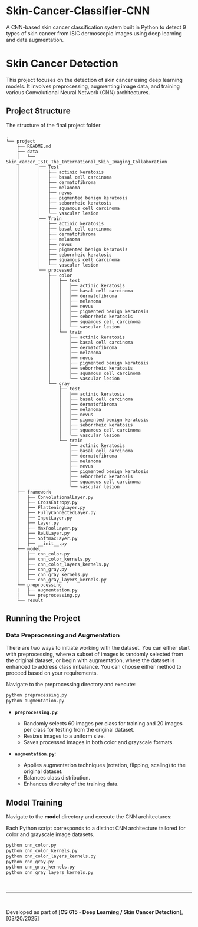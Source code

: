 # Skin-Cancer-Classifier-CNN
A CNN-based skin cancer classification system built in Python to detect 9 types of skin cancer from ISIC dermoscopic images using deep learning and data augmentation.

# Skin Cancer Detection

This project focuses on the detection of skin cancer using deep learning models. It involves preprocessing, augmenting image data, and training various Convolutional Neural Network (CNN) architectures.

## Project Structure

The structure of the final project folder

```plaintext
.
└── project
    ├── README.md
    ├── data
    │   └── Skin_cancer_ISIC_The_International_Skin_Imaging_Collaboration
    │       ├── Test
    │       │   ├── actinic keratosis
    │       │   ├── basal cell carcinoma
    │       │   ├── dermatofibroma
    │       │   ├── melanoma
    │       │   ├── nevus
    │       │   ├── pigmented benign keratosis
    │       │   ├── seborrheic keratosis
    │       │   ├── squamous cell carcinoma
    │       │   └── vascular lesion
    │       ├── Train
    │       │   ├── actinic keratosis
    │       │   ├── basal cell carcinoma
    │       │   ├── dermatofibroma
    │       │   ├── melanoma
    │       │   ├── nevus
    │       │   ├── pigmented benign keratosis
    │       │   ├── seborrheic keratosis
    │       │   ├── squamous cell carcinoma
    │       │   └── vascular lesion
    │       └── processed
    │           ├── color
    │           │   ├── test
    │           │   │   ├── actinic keratosis
    │           │   │   ├── basal cell carcinoma
    │           │   │   ├── dermatofibroma
    │           │   │   ├── melanoma
    │           │   │   ├── nevus
    │           │   │   ├── pigmented benign keratosis
    │           │   │   ├── seborrheic keratosis
    │           │   │   ├── squamous cell carcinoma
    │           │   │   └── vascular lesion
    │           │   └── train
    │           │       ├── actinic keratosis
    │           │       ├── basal cell carcinoma
    │           │       ├── dermatofibroma
    │           │       ├── melanoma
    │           │       ├── nevus
    │           │       ├── pigmented benign keratosis
    │           │       ├── seborrheic keratosis
    │           │       ├── squamous cell carcinoma
    │           │       └── vascular lesion
    │           └── gray
    │               ├── test
    │               │   ├── actinic keratosis
    │               │   ├── basal cell carcinoma
    │               │   ├── dermatofibroma
    │               │   ├── melanoma
    │               │   ├── nevus
    │               │   ├── pigmented benign keratosis
    │               │   ├── seborrheic keratosis
    │               │   ├── squamous cell carcinoma
    │               │   └── vascular lesion
    │               └── train
    │                   ├── actinic keratosis
    │                   ├── basal cell carcinoma
    │                   ├── dermatofibroma
    │                   ├── melanoma
    │                   ├── nevus
    │                   ├── pigmented benign keratosis
    │                   ├── seborrheic keratosis
    │                   ├── squamous cell carcinoma
    │                   └── vascular lesion
    ├── framework
    │   ├── ConvolutionalLayer.py
    │   ├── CrossEntropy.py
    │   ├── FlatteningLayer.py
    │   ├── FullyConnectedLayer.py
    │   ├── InputLayer.py
    │   ├── Layer.py
    │   ├── MaxPoolLayer.py
    │   ├── ReLULayer.py
    │   ├── SoftmaxLayer.py
    │   ├── __init__.py
    ├── model
    │   ├── cnn_color.py
    │   ├── cnn_color_kernels.py
    │   ├── cnn_color_layers_kernels.py
    │   ├── cnn_gray.py
    │   ├── cnn_gray_kernels.py
    │   └── cnn_gray_layers_kernels.py
    └── preprocessing
    |   ├── augmentation.py
    |   └── preprocessing.py
    └── result
```

## Running the Project

### Data Preprocessing and Augmentation

There are two ways to initiate working with the dataset. You can either start with preprocessing, where a subset of images is randomly selected from the original dataset, or begin with augmentation, where the dataset is enhanced to address class imbalance. You can choose either method to proceed based on your requirements.

Navigate to the preprocessing directory and execute:

```python
python preprocessing.py
python augmentation.py
```
- **`preprocessing.py`**:
  - Randomly selects 60 images per class for training and 20 images per class for testing from the original dataset.
  - Resizes images to a uniform size.
  - Saves processed images in both color and grayscale formats.

- **`augmentation.py`**:
  - Applies augmentation techniques (rotation, flipping, scaling) to the original dataset.
  - Balances class distribution.
  - Enhances diversity of the training data.

## Model Training

Navigate to the **model** directory and execute the CNN architectures:

Each Python script corresponds to a distinct CNN architecture tailored for color and grayscale image datasets.

```python
python cnn_color.py
python cnn_color_kernels.py
python cnn_color_layers_kernels.py
python cnn_gray.py
python cnn_gray_kernels.py
python cnn_gray_layers_kernels.py
```

<br>

---

<br>

Developed as part of [**CS 615 - Deep Learning / Skin Cancer Detection**], [03/20/2025]

